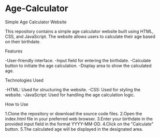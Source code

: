 # Age-Calculator
Simple Age Calculator Website

This repository contains a simple age calculator website built using HTML, CSS, and JavaScript. The website allows users to calculate their age based on their birthdate.

Features

-User-friendly interface.
-Input field for entering the birthdate.
-Calculate button to initiate the age calculation.
-Display area to show the calculated age.


Technologies Used

-HTML: Used for structuring the website.
-CSS: Used for styling the website.
-JavaScript: Used for handling the age calculation logic.


How to Use

1.Clone the repository or download the source code files.
2.Open the index.html file in your preferred web browser.
3.Enter your birthdate in the provided input field in the format YYYY-MM-DD.
4.Click on the "Calculate" button.
5.The calculated age will be displayed in the designated area.
